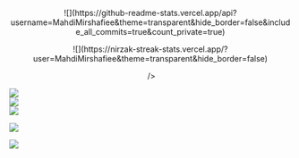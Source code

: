 <p align="center">
![](https://github-readme-stats.vercel.app/api?username=MahdiMirshafiee&theme=transparent&hide_border=false&include_all_commits=true&count_private=true)<br/>
</p>

<p align="center">
![](https://nirzak-streak-stats.vercel.app/?user=MahdiMirshafiee&theme=transparent&hide_border=false)<br/>
</p>

<p align="center"><img  ![](https://github-readme-stats.vercel.app/api?username=MahdiMirshafiee&theme=transparent&hide_border=false&include_all_commits=true&count_private=true)<br/>
/></p>


![](https://github-readme-stats.vercel.app/api?username=MahdiMirshafiee&theme=transparent&hide_border=false&include_all_commits=true&count_private=true)<br/>
![](https://nirzak-streak-stats.vercel.app/?user=MahdiMirshafiee&theme=transparent&hide_border=false)<br/>
![](https://github-readme-stats.vercel.app/api/top-langs/?username=MahdiMirshafiee&theme=transparent&hide_border=false&include_all_commits=true&count_private=true&layout=compact)

![](https://github-profile-trophy.vercel.app/?username=MahdiMirshafiee&theme=radical&no-frame=false&no-bg=true&margin-w=4)


[![](https://visitcount.itsvg.in/api?id=MahdiMirshafiee&icon=0&color=0)](https://visitcount.itsvg.in)

